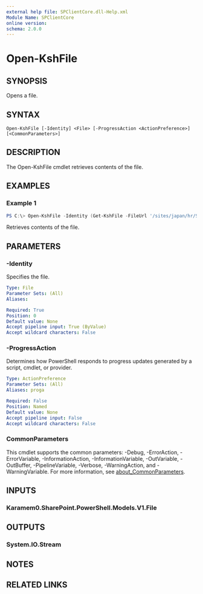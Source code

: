 ```yaml
---
external help file: SPClientCore.dll-Help.xml
Module Name: SPClientCore
online version:
schema: 2.0.0
---
```


# Open-KshFile

## SYNOPSIS
Opens a file.

## SYNTAX

```
Open-KshFile [-Identity] <File> [-ProgressAction <ActionPreference>] [<CommonParameters>]
```

## DESCRIPTION
The Open-KshFile cmdlet retrieves contents of the file.

## EXAMPLES

### Example 1
```powershell
PS C:\> Open-KshFile -Identity (Get-KshFile -FileUrl '/sites/japan/hr/Shared%20Documents/README.txt')
```

Retrieves contents of the file.

## PARAMETERS

### -Identity
Specifies the file.

```yaml
Type: File
Parameter Sets: (All)
Aliases:

Required: True
Position: 0
Default value: None
Accept pipeline input: True (ByValue)
Accept wildcard characters: False
```

### -ProgressAction
Determines how PowerShell responds to progress updates generated by a script, cmdlet, or provider.

```yaml
Type: ActionPreference
Parameter Sets: (All)
Aliases: proga

Required: False
Position: Named
Default value: None
Accept pipeline input: False
Accept wildcard characters: False
```

### CommonParameters
This cmdlet supports the common parameters: -Debug, -ErrorAction, -ErrorVariable, -InformationAction, -InformationVariable, -OutVariable, -OutBuffer, -PipelineVariable, -Verbose, -WarningAction, and -WarningVariable. For more information, see [about_CommonParameters](http://go.microsoft.com/fwlink/?LinkID=113216).

## INPUTS

### Karamem0.SharePoint.PowerShell.Models.V1.File

## OUTPUTS

### System.IO.Stream

## NOTES

## RELATED LINKS

